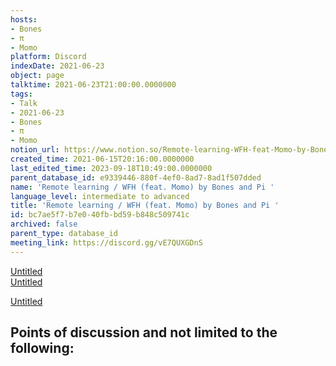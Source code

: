 ```yaml
---
hosts:
- Bones
- π
- Momo
platform: Discord
indexDate: 2021-06-23
object: page
talktime: 2021-06-23T21:00:00.0000000
tags:
- Talk
- 2021-06-23
- Bones
- π
- Momo
notion_url: https://www.notion.so/Remote-learning-WFH-feat-Momo-by-Bones-and-Pi-bc7ae5f7b7e040fbbd59b848c509741c
created_time: 2021-06-15T20:16:00.0000000
last_edited_time: 2023-09-18T10:49:00.0000000
parent_database_id: e9339446-880f-4ef0-8ad7-8ad1f507dded
name: 'Remote learning / WFH (feat. Momo) by Bones and Pi '
language_level: intermediate to advanced
title: 'Remote learning / WFH (feat. Momo) by Bones and Pi '
id: bc7ae5f7-b7e0-40fb-bd59-b848c509741c
archived: false
parent_type: database_id
meeting_link: https://discord.gg/vE7QUXGDnS
---
```


[Untitled](https://www.notion.so/23f0f26c7f1547c0b08477c0c6f1f461)   
[Untitled](https://www.notion.so/482e61b02b9c4456b2b4fe86bb7544c6)   

[Untitled](https://www.notion.so/60226399bd024bf4bf588586f8013a21)   
## Points of discussion and not limited to the following:

   
   
   
   

   


